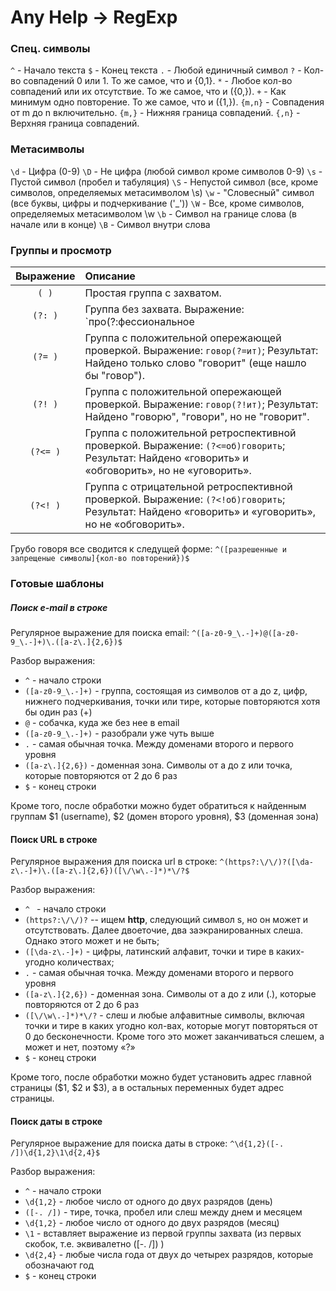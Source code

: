 # Any Help -> RegExp
### Спец. символы

`^` - Начало текста
`$` - Конец текста
`.` - Любой единичный символ
`?` - Кол-во совпадений 0 или 1. То же самое, что и {0,1}.
`*` - Любое кол-во совпадений или их отсутствие. То же самое, что и ({0,}).
`+` - Как минимум одно повторение. То же самое, что и ({1,}).
`{m,n}` - Совпадения от m до n включительно.
`{m,}` - Нижняя граница совпадений.
`{,n}` - Верхняя граница совпадений.


### Метасимволы

`\d` - Цифра (0-9)
`\D` - Не цифра (любой символ кроме символов 0-9)
`\s` - Пустой символ (пробел и табуляция)
`\S` - Непустой символ (все, кроме символов, определяемых метасимволом \s)
`\w` - "Словесный" символ (все буквы, цифры и подчеркивание ('_'))
`\W` - Все, кроме символов, определяемых метасимволом \w
`\b` - Символ на границе слова (в начале или в конце)
`\B` - Символ внутри слова


### Группы и просмотр
|Выражение|Описание|
|:-:|:-|
|`( )`|Простая группа с захватом.|
|`(?: )`|Группа без захвата. Выражение: `про(?:фессиональное|движение)`; Результат: Найдены оба слова.|
|`(?= )`|Группа с положительной опережающей проверкой. Выражение: `говор(?=ит)`; Результат: Найдено только слово "говорит" (еще нашло бы "говор").|
|`(?! )`|Группа с положительной опережающей проверкой. Выражение: `говор(?!ит)`; Результат: Найдено "говорю", "говори", но не "говорит".|
|`(?<= )`|Группа с положительной ретроспективной проверкой. Выражение: `(?<=об)говорить`; Результат: Найдено «говорить» и «обговорить», но не «уговорить».|
|`(?<! )`|Группа с отрицательной ретроспективной проверкой. Выражение: `(?<!об)говорить`; Результат: Найдено «говорить» и «уговорить», но не «обговорить».|

Грубо говоря все сводится к следущей форме:
`^([разрешенные и запрещеные символы]{кол-во повторений})$`

### Готовые шаблоны
##### Поиск e-mail в строке
Регулярное выражение для поиска email:
`^([a-z0-9_\.-]+)@([a-z0-9_\.-]+)\.([a-z\.]{2,6})$`

Разбор выражения:
* `^` - начало строки
* `([a-z0-9_\.-]+)` - группа, состоящая из символов от a до z, цифр, нижнего подчеркивания, точки или тире, которые повторяются хотя бы один раз (+)
* `@` - собачка, куда же без нее в email
* `([a-z0-9_\.-]+)` - разобрали уже чуть выше
* `.` - самая обычная точка. Между доменами второго и первого уровня
* `([a-z\.]{2,6})` - доменная зона. Символы от a до z или точка, которые повторяются
от 2 до 6 раз
* `$` - конец строки

Кроме того, после обработки можно будет обратиться к найденным группам $1 (username), $2 (домен второго уровня), $3 (доменная зона)

#### Поиск URL в строке
Регулярное выражения для поиска url в строке:
`^(https?:\/\/)?([\da-z\.-]+)\.([a-z\.]{2,6})([\/\w\.-]*)*\/?$`

Разбор выражения:
* `^ ` - начало строки
* `(https?:\/\/)?` -- ищем __http__, следующий символ s, но он может и отсутствовать. Далее двоеточие, два заэкранированных слеша. Однако этого может и не быть;
* `([\da-z\.-]+)` - цифры, латинский алфавит, точки и тире в каких-угодно количествах;
* `.` - самая обычная точка. Между доменами второго и первого уровня
* `([a-z\.]{2,6})` - доменная зона. Символы от a до z или (.), которые повторяются от 2 до 6 раз
* `([\/\w\.-]*)*\/?` - слеш и любые алфавитные символы, включая точки и тире в каких угодно кол-вах, которые могут повторяться от 0 до бесконечности. Кроме того это может заканчиваться слешем, а может и нет, поэтому «?»
* `$` - конец строки

Кроме того, после обработки можно будет установить адрес главной страницы ($1, $2 и $3), а в остальных переменных будет адрес страницы.

#### Поиск даты в строке
Регулярное выражение для поиска даты в строке:
`^\d{1,2}([-. /])\d{1,2}\1\d{2,4}$`

Разбор выражения:
* `^` - начало строки
* `\d{1,2}` - любое число от одного до двух разрядов (день)
* `([-. /])` - тире, точка, пробел или слеш между днем и месяцем
* `\d{1,2}` - любое число от одного до двух разрядов (месяц)
* `\1` - вставляет выражение из первой группы захвата (из первых скобок, т.е. эквивалетно ([-. /]) )
* `\d{2,4}` - любые числа года от двух до четырех разрядов, которые обозначают год
* `$` - конец строки